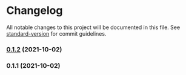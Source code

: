 # Changelog

All notable changes to this project will be documented in this file. See [standard-version](https://github.com/conventional-changelog/standard-version) for commit guidelines.

### [0.1.2](https://github.com/kinefi/subadap-player/compare/v0.1.1...v0.1.2) (2021-10-02)

### 0.1.1 (2021-10-02)
